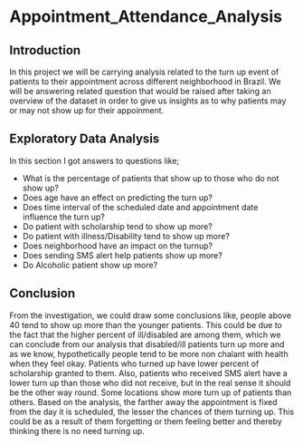 # Appointment_Attendance_Analysis

## Introduction
In this project we will be carrying analysis related to the turn up event of patients to their appointment across different neighborhood in Brazil. We will be answering related question that would be raised after taking an overview of the dataset in order to give us insights as to why patients may or may not show up for their appoinment. 

## Exploratory Data Analysis
In this section I got answers to questions like;

- What is the percentage of patients that show up to those who do not show up?
- Does age have an effect on predicting the turn up?
- Does time interval of the scheduled date and appointment date influence the turn up?
- Do patient with scholarship tend to show up more?
- Do patient with illness/Disability tend to show up more?
- Does neighborhood have an impact on the turnup?
- Does sending SMS alert help patients show up more?
- Do Alcoholic patient show up more?

## Conclusion
From the investigation, we could draw some conclusions like, people above 40 tend to show up more than the younger patients. This could be due to the fact that the higher percent of ill/disabled are among them, which we can conclude from our analysis that disabled/ill patients turn up more and as we know, hypothetically people tend to be more non chalant with health when they feel okay. Patients who turned up have lower percent of scholarship granted to them. Also, patients who received SMS alert have a lower turn up than those who did not receive, but in the real sense it should be the other way round. Some locations show more turn up of patients than others. Based on the analysis, the farther away the appointment is fixed from the day it is scheduled, the lesser the chances of them turning up. This could be as a result of them forgetting or them feeling better and thereby thinking there is no need turning up.
